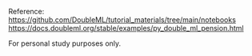 Reference:
https://github.com/DoubleML/tutorial_materials/tree/main/notebooks
https://docs.doubleml.org/stable/examples/py_double_ml_pension.html

For personal study purposes only. 
